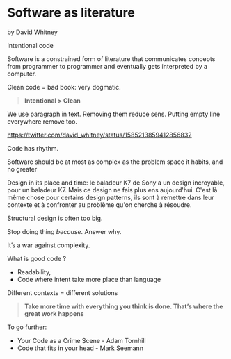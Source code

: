 # Software as literature

by David Whitney

Intentional code

Software is a constrained form of literature that communicates concepts from programmer to programmer and eventually gets interpreted by a computer.

Clean code = bad book: very dogmatic.

> **Intentional > Clean**

We use paragraph in text.
Removing them reduce sens.
Putting empty line everywhere remove too.

https://twitter.com/david_whitney/status/1585213859412856832

Code has rhythm.

Software should be at most as complex as the problem space it habits, and no greater

Design in its place and time: le baladeur K7 de Sony a un design incroyable, pour un baladeur K7. Mais ce design ne fais plus ens aujourd'hui. C'est là même chose pour certains design patterns, ils sont à remettre dans leur contexte et à confronter au problème qu'on cherche à résoudre.

Structural design is often too big.

Stop doing thing _because_.
Answer why.

It’s a war against complexity.

What is good code ?
- Readability,
- Code where intent take more place than language

Different contexts = different solutions

> **Take more time with everything you think is done. That’s where the great work happens**

To go further:
- Your Code as a Crime Scene - Adam Tornhill
- Code that fits in your head - Mark Seemann
